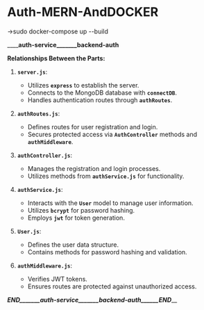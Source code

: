 # Auth-MERN-AndDOCKER






->sudo docker-compose up --build





____________auth-service_______backend-auth________

**Relationships Between the Parts:**

1. **`server.js`**:
   * Utilizes **`express`** to establish the server.
   * Connects to the MongoDB database with **`connectDB`**.
   * Handles authentication routes through **`authRoutes`**.

2. **`authRoutes.js`**:
   * Defines routes for user registration and login.
   * Secures protected access via **`AuthController`** methods and **`authMiddleware`**.

3. **`authController.js`**:
   * Manages the registration and login processes.
   * Utilizes methods from **`authService.js`** for functionality.

4. **`authService.js`**:
   * Interacts with the **`User`** model to manage user information.
   * Utilizes **`bcrypt`** for password hashing.
   * Employs **`jwt`** for token generation.

5. **`User.js`**:
   * Defines the user data structure.
   * Contains methods for password hashing and validation.

6. **`authMiddleware.js`**:
   * Verifies JWT tokens.
   * Ensures routes are protected against unauthorized access.

_____END_______auth-service_______backend-auth______END_______
